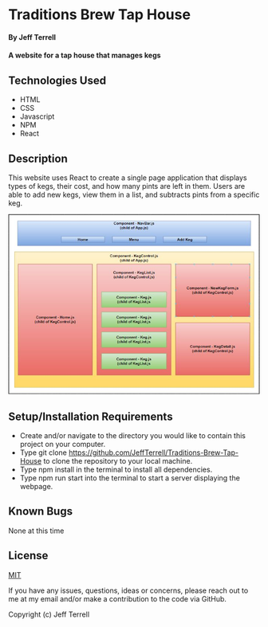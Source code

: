# Traditions Brew Tap House

#### By Jeff Terrell

#### A website for a tap house that manages kegs

## Technologies Used

* HTML
* CSS
* Javascript
* NPM
* React

## Description

This website uses React to create a single page application that displays types of kegs, their cost, and how many pints are left in them. Users are able to add new kegs, view them in a list, and subtracts pints from a specific keg.


![Design for the component layout](./traditions_component_diagram.JPG)


## Setup/Installation Requirements  

* Create and/or navigate to the directory you would like to contain this project on your computer.
* Type git clone https://github.com/JeffTerrell/Traditions-Brew-Tap-House to clone the repository to your local machine.
* Type npm install in the terminal to install all dependencies.  
* Type npm run start into the terminal to start a server displaying the webpage.

## Known Bugs

None at this time

## License

[MIT](https://opensource.org/licenses/MIT)

If you have any issues, questions, ideas or concerns, please reach out to me at my email and/or make a contribution to the code via GitHub.

Copyright (c) Jeff Terrell
